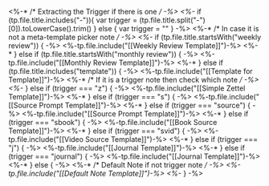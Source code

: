 <%-* /* Extracting the Trigger if there is one */ -%>
<%-* 
if (tp.file.title.includes("-")){
	var trigger = (tp.file.title.split("-")[0]).toLowerCase().trim()
} else {
	var trigger = ""
} -%>
<%-* /* In case it is not a meta-template picker note */ -%>
<%-* if (tp.file.title.startsWith("weekly review")) { -%>
<%-tp.file.include("[[Weekly Review Template]]")-%>
<%-* } else if (tp.file.title.startsWith("monthly review")) { -%>
<%-tp.file.include("[[Monthly Review Template]]")-%>
<%-* } else if (tp.file.title.includes("template")) { -%>
<%-tp.file.include("[[Template for Template]]")-%>
<%-* /* If it is a trigger note then check which note */ -%>
<%-* } else if (trigger === "z") { -%>
<%-tp.file.include("[[Simple Zettel Template]]")-%>
<%-* } else if (trigger === "s") {  -%>
<%-tp.file.include("[[Source Prompt Template]]")-%>
<%-* } else if (trigger === "source") {  -%>
<%-tp.file.include("[[Source Prompt Template]]")-%>
<%-* } else if (trigger === "sbook") {  -%>
<%-tp.file.include("[[Book Source Template]]")-%>
<%-* } else if (trigger === "svid") {  -%>
<%-tp.file.include("[[Video Source Template]]")-%>
<%-* } else if (trigger === "j") {  -%>
<%-tp.file.include("[[Journal Template]]")-%>
<%-* } else if (trigger === "journal") {  -%>
<%-tp.file.include("[[Journal Template]]")-%>
<%-* } else { -%>
<%-* /* Default Note if not trigger note */ -%>
<%-tp.file.include("[[Default Note Template]]")-%>
<%-* } -%>



